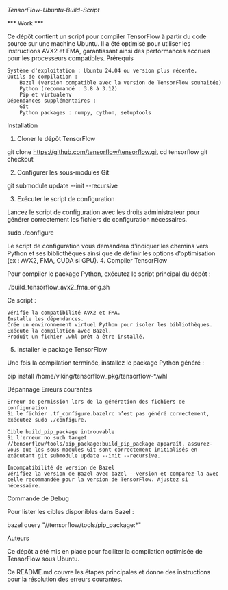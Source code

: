 *TensorFlow-Ubuntu-Build-Script*


*** Work ***



Ce dépôt contient un script pour compiler TensorFlow à partir du code source sur une machine Ubuntu. Il a été optimisé pour utiliser les instructions AVX2 et FMA, garantissant ainsi des performances accrues pour les processeurs compatibles.
Prérequis

    Système d'exploitation : Ubuntu 24.04 ou version plus récente.
    Outils de compilation :
        Bazel (version compatible avec la version de TensorFlow souhaitée)
        Python (recommandé : 3.8 à 3.12)
        Pip et virtualenv
    Dépendances supplémentaires :
        Git
        Python packages : numpy, cython, setuptools

Installation
1. Cloner le dépôt TensorFlow

git clone https://github.com/tensorflow/tensorflow.git
cd tensorflow
git checkout <version-de-tensorflow>

2. Configurer les sous-modules Git

git submodule update --init --recursive

3. Exécuter le script de configuration

Lancez le script de configuration avec les droits administrateur pour générer correctement les fichiers de configuration nécessaires.

sudo ./configure

Le script de configuration vous demandera d'indiquer les chemins vers Python et ses bibliothèques ainsi que de définir les options d'optimisation (ex : AVX2, FMA, CUDA si GPU).
4. Compiler TensorFlow

Pour compiler le package Python, exécutez le script principal du dépôt :

./build_tensorflow_avx2_fma_orig.sh

Ce script :

    Vérifie la compatibilité AVX2 et FMA.
    Installe les dépendances.
    Crée un environnement virtuel Python pour isoler les bibliothèques.
    Exécute la compilation avec Bazel.
    Produit un fichier .whl prêt à être installé.

5. Installer le package TensorFlow

Une fois la compilation terminée, installez le package Python généré :

pip install /home/viking/tensorflow_pkg/tensorflow-*.whl

Dépannage
Erreurs courantes

    Erreur de permission lors de la génération des fichiers de configuration
    Si le fichier .tf_configure.bazelrc n’est pas généré correctement, exécutez sudo ./configure.

    Cible build_pip_package introuvable
    Si l'erreur no such target //tensorflow/tools/pip_package:build_pip_package apparaît, assurez-vous que les sous-modules Git sont correctement initialisés en exécutant git submodule update --init --recursive.

    Incompatibilité de version de Bazel
    Vérifiez la version de Bazel avec bazel --version et comparez-la avec celle recommandée pour la version de TensorFlow. Ajustez si nécessaire.

Commande de Debug

Pour lister les cibles disponibles dans Bazel :

bazel query "//tensorflow/tools/pip_package:*"

Auteurs

Ce dépôt a été mis en place pour faciliter la compilation optimisée de TensorFlow sous Ubuntu.

Ce README.md couvre les étapes principales et donne des instructions pour la résolution des erreurs courantes.
